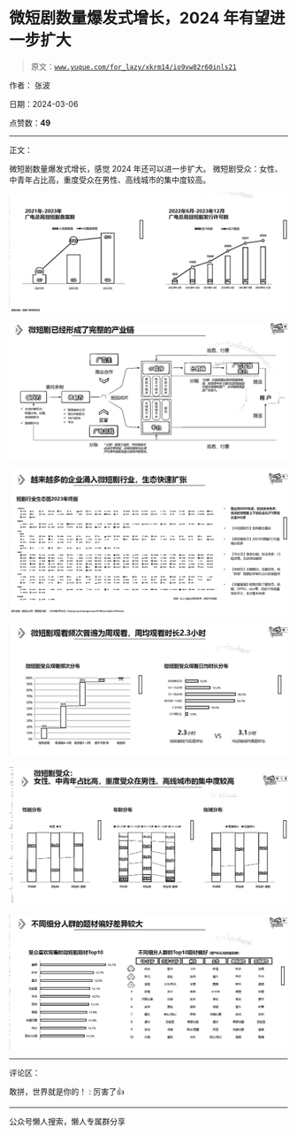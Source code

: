 # 微短剧数量爆发式增长，2024 年有望进一步扩大

> 原文：[`www.yuque.com/for_lazy/xkrm14/io9vw82r60inls21`](https://www.yuque.com/for_lazy/xkrm14/io9vw82r60inls21)

作者： 张波

日期：2024-03-06

点赞数：**49**

* * *

正文：

微短剧数量爆发式增长，感觉 2024 年还可以进一步扩大。 微短剧受众：女性、中青年占比高，重度受众在男性、高线城市的集中度较高。

![](img/032824e7a880911e52bcebdf5a819961.png)

![](img/9336d23cbaee17d53b735304cbf3af81.png)

![](img/4f04836201a2e3b4108a00184712961c.png)

![](img/4d836a956e89e1db8d3e1836fd44b22e.png)

![](img/35b8e888748b4a1b2e96c28fb4f5846a.png)

![](img/a3da0f8b38278e031d9464d6ac4cc44b.png)

* * *

评论区：

敢拼，世界就是你的！ : 厉害了👍

* * *

公众号懒人搜索，懒人专属群分享